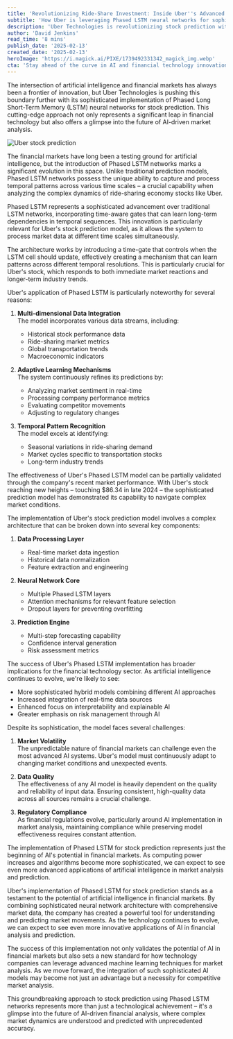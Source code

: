 ```yaml
---
title: 'Revolutionizing Ride-Share Investment: Inside Uber''s Advanced Stock Prediction Model Using Phased LSTM'
subtitle: 'How Uber is leveraging Phased LSTM neural networks for sophisticated stock market prediction'
description: 'Uber Technologies is revolutionizing stock prediction with its sophisticated implementation of Phased Long Short-Term Memory (LSTM) neural networks. This cutting-edge approach marks a significant advancement in financial technology, offering unprecedented accuracy in market analysis through multi-dimensional data integration and adaptive learning mechanisms.'
author: 'David Jenkins'
read_time: '8 mins'
publish_date: '2025-02-13'
created_date: '2025-02-13'
heroImage: 'https://i.magick.ai/PIXE/1739492331342_magick_img.webp'
cta: 'Stay ahead of the curve in AI and financial technology innovations! Follow us on LinkedIn for more in-depth analysis of groundbreaking technological developments in the financial sector!'
---
```


The intersection of artificial intelligence and financial markets has always been a frontier of innovation, but Uber Technologies is pushing this boundary further with its sophisticated implementation of Phased Long Short-Term Memory (LSTM) neural networks for stock prediction. This cutting-edge approach not only represents a significant leap in financial technology but also offers a glimpse into the future of AI-driven market analysis.

![Uber stock prediction](https://i.magick.ai/PIXE/1739492331345_magick_img.webp)

The financial markets have long been a testing ground for artificial intelligence, but the introduction of Phased LSTM networks marks a significant evolution in this space. Unlike traditional prediction models, Phased LSTM networks possess the unique ability to capture and process temporal patterns across various time scales – a crucial capability when analyzing the complex dynamics of ride-sharing economy stocks like Uber.

Phased LSTM represents a sophisticated advancement over traditional LSTM networks, incorporating time-aware gates that can learn long-term dependencies in temporal sequences. This innovation is particularly relevant for Uber's stock prediction model, as it allows the system to process market data at different time scales simultaneously.

The architecture works by introducing a time-gate that controls when the LSTM cell should update, effectively creating a mechanism that can learn patterns across different temporal resolutions. This is particularly crucial for Uber's stock, which responds to both immediate market reactions and longer-term industry trends.

Uber's application of Phased LSTM is particularly noteworthy for several reasons:

1. **Multi-dimensional Data Integration**  
   The model incorporates various data streams, including:
   - Historical stock performance data
   - Ride-sharing market metrics
   - Global transportation trends
   - Macroeconomic indicators

2. **Adaptive Learning Mechanisms**  
   The system continuously refines its predictions by:
   - Analyzing market sentiment in real-time
   - Processing company performance metrics
   - Evaluating competitor movements
   - Adjusting to regulatory changes

3. **Temporal Pattern Recognition**  
   The model excels at identifying:
   - Seasonal variations in ride-sharing demand
   - Market cycles specific to transportation stocks
   - Long-term industry trends

The effectiveness of Uber's Phased LSTM model can be partially validated through the company's recent market performance. With Uber's stock reaching new heights – touching $86.34 in late 2024 – the sophisticated prediction model has demonstrated its capability to navigate complex market conditions.

The implementation of Uber's stock prediction model involves a complex architecture that can be broken down into several key components:

1. **Data Processing Layer**  
   - Real-time market data ingestion
   - Historical data normalization
   - Feature extraction and engineering

2. **Neural Network Core**  
   - Multiple Phased LSTM layers
   - Attention mechanisms for relevant feature selection
   - Dropout layers for preventing overfitting

3. **Prediction Engine**  
   - Multi-step forecasting capability
   - Confidence interval generation
   - Risk assessment metrics

The success of Uber's Phased LSTM implementation has broader implications for the financial technology sector. As artificial intelligence continues to evolve, we're likely to see:

- More sophisticated hybrid models combining different AI approaches
- Increased integration of real-time data sources
- Enhanced focus on interpretability and explainable AI
- Greater emphasis on risk management through AI

Despite its sophistication, the model faces several challenges:

1. **Market Volatility**  
   The unpredictable nature of financial markets can challenge even the most advanced AI systems. Uber's model must continuously adapt to changing market conditions and unexpected events.

2. **Data Quality**  
   The effectiveness of any AI model is heavily dependent on the quality and reliability of input data. Ensuring consistent, high-quality data across all sources remains a crucial challenge.

3. **Regulatory Compliance**  
   As financial regulations evolve, particularly around AI implementation in market analysis, maintaining compliance while preserving model effectiveness requires constant attention.

The implementation of Phased LSTM for stock prediction represents just the beginning of AI's potential in financial markets. As computing power increases and algorithms become more sophisticated, we can expect to see even more advanced applications of artificial intelligence in market analysis and prediction.

Uber's implementation of Phased LSTM for stock prediction stands as a testament to the potential of artificial intelligence in financial markets. By combining sophisticated neural network architecture with comprehensive market data, the company has created a powerful tool for understanding and predicting market movements. As the technology continues to evolve, we can expect to see even more innovative applications of AI in financial analysis and prediction.

The success of this implementation not only validates the potential of AI in financial markets but also sets a new standard for how technology companies can leverage advanced machine learning techniques for market analysis. As we move forward, the integration of such sophisticated AI models may become not just an advantage but a necessity for competitive market analysis.

This groundbreaking approach to stock prediction using Phased LSTM networks represents more than just a technological achievement – it's a glimpse into the future of AI-driven financial analysis, where complex market dynamics are understood and predicted with unprecedented accuracy.